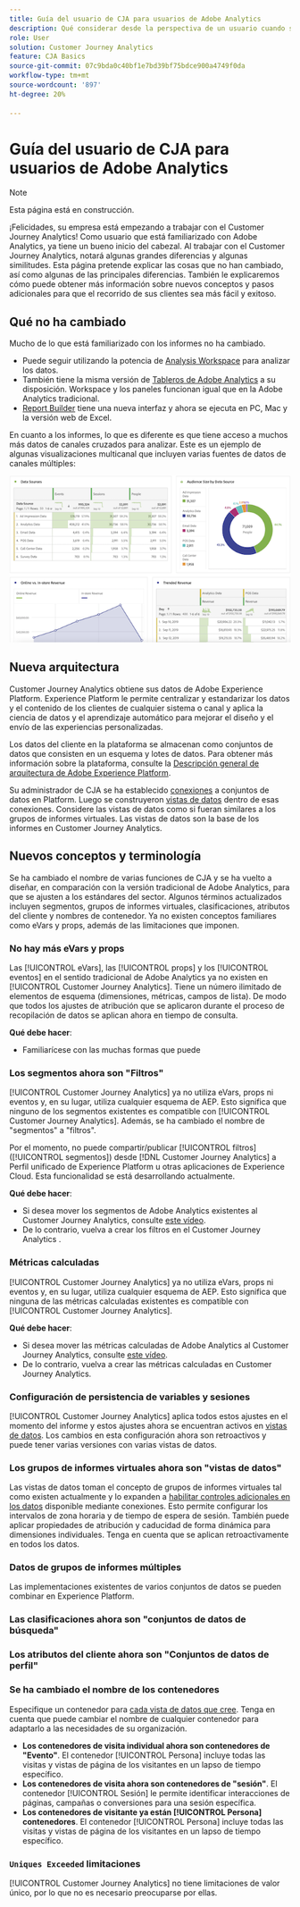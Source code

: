 ```yaml
---
title: Guía del usuario de CJA para usuarios de Adobe Analytics
description: Qué considerar desde la perspectiva de un usuario cuando su empresa mueve datos de Adobe Analytics a Customer Journey Analytics
role: User
solution: Customer Journey Analytics
feature: CJA Basics
source-git-commit: 07c9bda0c40bf1e7bd39bf75bdce900a4749f0da
workflow-type: tm+mt
source-wordcount: '897'
ht-degree: 20%

---
```



# Guía del usuario de CJA para usuarios de Adobe Analytics

>[!NOTE]
>
>Esta página está en construcción.

¡Felicidades, su empresa está empezando a trabajar con el Customer Journey Analytics! Como usuario que está familiarizado con Adobe Analytics, ya tiene un bueno inicio del cabezal. Al trabajar con el Customer Journey Analytics, notará algunas grandes diferencias y algunas similitudes. Esta página pretende explicar las cosas que no han cambiado, así como algunas de las principales diferencias. También le explicaremos cómo puede obtener más información sobre nuevos conceptos y pasos adicionales para que el recorrido de sus clientes sea más fácil y exitoso.

## Qué no ha cambiado

Mucho de lo que está familiarizado con los informes no ha cambiado.

* Puede seguir utilizando la potencia de [Analysis Workspace](/help/analysis-workspace/home.md) para analizar los datos.
* También tiene la misma versión de [Tableros de Adobe Analytics](/help/mobile-app/home.md) a su disposición. Workspace y los paneles funcionan igual que en la Adobe Analytics tradicional.
* [Report Builder](/help/report-builder/report-buider-overview.md) tiene una nueva interfaz y ahora se ejecuta en PC, Mac y la versión web de Excel.

En cuanto a los informes, lo que es diferente es que tiene acceso a muchos más datos de canales cruzados para analizar. Este es un ejemplo de algunas visualizaciones multicanal que incluyen varias fuentes de datos de canales múltiples:

![visualizaciones multicanal](assets/cross-channel.png)

## Nueva arquitectura

Customer Journey Analytics obtiene sus datos de Adobe Experience Platform. Experience Platform le permite centralizar y estandarizar los datos y el contenido de los clientes de cualquier sistema o canal y aplica la ciencia de datos y el aprendizaje automático para mejorar el diseño y el envío de las experiencias personalizadas.

Los datos del cliente en la plataforma se almacenan como conjuntos de datos que consisten en un esquema y lotes de datos. Para obtener más información sobre la plataforma, consulte la [Descripción general de arquitectura de Adobe Experience Platform](https://experienceleague.adobe.com/docs/platform-learn/tutorials/intro-to-platform/basic-architecture.html?lang=en).

Su administrador de CJA se ha establecido [conexiones](/help/connections/create-connection.md) a conjuntos de datos en Platform. Luego se construyeron [vistas de datos](/help/data-views/data-views.md) dentro de esas conexiones. Considere las vistas de datos como si fueran similares a los grupos de informes virtuales. Las vistas de datos son la base de los informes en Customer Journey Analytics.

## Nuevos conceptos y terminología

Se ha cambiado el nombre de varias funciones de CJA y se ha vuelto a diseñar, en comparación con la versión tradicional de Adobe Analytics, para que se ajusten a los estándares del sector. Algunos términos actualizados incluyen segmentos, grupos de informes virtuales, clasificaciones, atributos del cliente y nombres de contenedor. Ya no existen conceptos familiares como eVars y props, además de las limitaciones que imponen.

### No hay más eVars y props

Las [!UICONTROL eVars], las [!UICONTROL props] y los [!UICONTROL eventos] en el sentido tradicional de Adobe Analytics ya no existen en [!UICONTROL Customer Journey Analytics]. Tiene un número ilimitado de elementos de esquema (dimensiones, métricas, campos de lista). De modo que todos los ajustes de atribución que se aplicaron durante el proceso de recopilación de datos se aplican ahora en tiempo de consulta.

**Qué debe hacer**:

* Familiarícese con las muchas formas que puede

### Los segmentos ahora son &quot;Filtros&quot;

[!UICONTROL Customer Journey Analytics] ya no utiliza eVars, props ni eventos y, en su lugar, utiliza cualquier esquema de AEP. Esto significa que ninguno de los segmentos existentes es compatible con [!UICONTROL Customer Journey Analytics]. Además, se ha cambiado el nombre de &quot;segmentos&quot; a &quot;filtros&quot;.

Por el momento, no puede compartir/publicar [!UICONTROL filtros] ([!UICONTROL segmentos]) desde [!DNL Customer Journey Analytics] a Perfil unificado de Experience Platform u otras aplicaciones de Experience Cloud. Esta funcionalidad se está desarrollando actualmente.

**Qué debe hacer**:

* Si desea mover los segmentos de Adobe Analytics existentes al Customer Journey Analytics, consulte [este vídeo](https://experienceleague.adobe.com/docs/customer-journey-analytics-learn/tutorials/moving-adobe-analytics-segments-to-customer-journey-analytics.html?lang=es).
* De lo contrario, vuelva a crear los filtros en el Customer Journey Analytics .

### Métricas calculadas

[!UICONTROL Customer Journey Analytics] ya no utiliza eVars, props ni eventos y, en su lugar, utiliza cualquier esquema de AEP. Esto significa que ninguna de las métricas calculadas existentes es compatible con [!UICONTROL Customer Journey Analytics].

**Qué debe hacer**:

* Si desea mover las métricas calculadas de Adobe Analytics al Customer Journey Analytics, consulte [este vídeo](https://experienceleague.adobe.com/docs/customer-journey-analytics-learn/tutorials/moving-your-calculated-metrics-from-adobe-analytics-to-customer-journey-analytics.html?lang=es).
* De lo contrario, vuelva a crear las métricas calculadas en Customer Journey Analytics.

### Configuración de persistencia de variables y sesiones

[!UICONTROL Customer Journey Analytics] aplica todos estos ajustes en el momento del informe y estos ajustes ahora se encuentran activos en [vistas de datos](help/data-views/component-settings/persistence.md). Los cambios en esta configuración ahora son retroactivos y puede tener varias versiones con varias vistas de datos.

### Los grupos de informes virtuales ahora son &quot;vistas de datos&quot;

Las vistas de datos toman el concepto de grupos de informes virtuales tal como existen actualmente y lo expanden a [habilitar controles adicionales en los datos](/help/data-views/create-dataview.md) disponible mediante conexiones. Esto permite configurar los intervalos de zona horaria y de tiempo de espera de sesión. También puede aplicar propiedades de atribución y caducidad de forma dinámica para dimensiones individuales. Tenga en cuenta que se aplican retroactivamente en todos los datos.

### Datos de grupos de informes múltiples

Las implementaciones existentes de varios conjuntos de datos se pueden combinar en Experience Platform.

### Las clasificaciones ahora son &quot;conjuntos de datos de búsqueda&quot;

### Los atributos del cliente ahora son &quot;Conjuntos de datos de perfil&quot;


### Se ha cambiado el nombre de los contenedores

Especifique un contenedor para [cada vista de datos que cree](https://experienceleague.adobe.com/docs/analytics-platform/using/cja-dataviews/create-dataview.html?lang=en#containers). Tenga en cuenta que puede cambiar el nombre de cualquier contenedor para adaptarlo a las necesidades de su organización.

* **Los contenedores de visita individual ahora son contenedores de &quot;Evento&quot;**. El contenedor [!UICONTROL Persona] incluye todas las visitas y vistas de página de los visitantes en un lapso de tiempo específico.
* **Los contenedores de visita ahora son contenedores de &quot;sesión&quot;**. El contenedor [!UICONTROL Sesión] le permite identificar interacciones de páginas, campañas o conversiones para una sesión específica.
* **Los contenedores de visitante ya están [!UICONTROL Persona] contenedores**. El contenedor [!UICONTROL Persona] incluye todas las visitas y vistas de página de los visitantes en un lapso de tiempo específico.

### `Uniques Exceeded` limitaciones

[!UICONTROL Customer Journey Analytics] no tiene limitaciones de valor único, por lo que no es necesario preocuparse por ellas.

